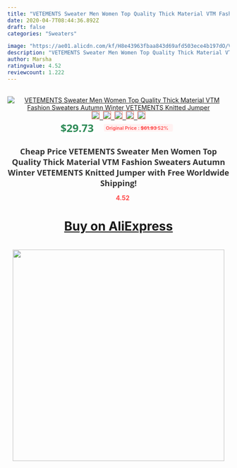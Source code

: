 ```yaml
---
title: "VETEMENTS Sweater Men Women Top Quality Thick Material VTM Fashion Sweaters Autumn Winter VETEMENTS Knitted Jumper"
date: 2020-04-7T08:44:36.892Z
draft: false
categories: "Sweaters"

image: "https://ae01.alicdn.com/kf/H8e43963fbaa843d69afd503ece4b197dO/VETEMENTS-Sweater-Men-Women-Top-Quality-Thick-Material-VTM-Fashion-Sweaters-Autumn-Winter-VETEMENTS-Knitted-Jumper.jpg"
description: "VETEMENTS Sweater Men Women Top Quality Thick Material VTM Fashion Sweaters Autumn Winter VETEMENTS Knitted Jumper"
author: Marsha
ratingvalue: 4.52
reviewcount: 1.222
---
```

<br>
<div style="text-align: center;">
<a href="https://s.click.aliexpress.com/e/_AL3iDJ" target="_blank" rel="nofollow noopener noreferrer"><img alt="VETEMENTS Sweater Men Women Top Quality Thick Material VTM Fashion Sweaters Autumn Winter VETEMENTS Knitted Jumper" class="magnifier-image" src="https://ae01.alicdn.com/kf/H8e43963fbaa843d69afd503ece4b197dO/VETEMENTS-Sweater-Men-Women-Top-Quality-Thick-Material-VTM-Fashion-Sweaters-Autumn-Winter-VETEMENTS-Knitted-Jumper.jpg_640x640.jpg">
<br>
<img style="border:1px solid salmon" src="https://ae01.alicdn.com/kf/H8e43963fbaa843d69afd503ece4b197dO/VETEMENTS-Sweater-Men-Women-Top-Quality-Thick-Material-VTM-Fashion-Sweaters-Autumn-Winter-VETEMENTS-Knitted-Jumper.jpg_120x120.jpg">&nbsp;&nbsp;<img style="border:1px solid salmon" src="https://ae01.alicdn.com/kf/H2113be60f234452a8704d42ddf827ec4x/VETEMENTS-Sweater-Men-Women-Top-Quality-Thick-Material-VTM-Fashion-Sweaters-Autumn-Winter-VETEMENTS-Knitted-Jumper.jpg_120x120.jpg">&nbsp;&nbsp;<img style="border:1px solid salmon" src="https://ae01.alicdn.com/kf/H48c985b778a34e39b9c15f06ae7415a8R/VETEMENTS-Sweater-Men-Women-Top-Quality-Thick-Material-VTM-Fashion-Sweaters-Autumn-Winter-VETEMENTS-Knitted-Jumper.jpg_120x120.jpg">&nbsp;&nbsp;<img style="border:1px solid salmon" src="https://ae01.alicdn.com/kf/Hb7bb363315eb4b4b8267c9d727218ba58/VETEMENTS-Sweater-Men-Women-Top-Quality-Thick-Material-VTM-Fashion-Sweaters-Autumn-Winter-VETEMENTS-Knitted-Jumper.jpg_120x120.jpg">&nbsp;&nbsp;<img style="border:1px solid salmon" src="https://ae01.alicdn.com/kf/H247ba310be0248cd9cbacb9e34d8d383n/VETEMENTS-Sweater-Men-Women-Top-Quality-Thick-Material-VTM-Fashion-Sweaters-Autumn-Winter-VETEMENTS-Knitted-Jumper.jpg_120x120.jpg"></a></div><br0>
<div style="text-align: center;"><span style="background-color: white; border: 0px; box-sizing: border-box; color: seagreen; display: inline-block; font-family: &quot;open sans&quot; , &quot;arial&quot; , &quot;helvetica&quot; , sans-serif , &quot;heiti&quot;; font-size: 24px; font-stretch: inherit; font-weight: 700; line-height: inherit; margin: 0px 10px 0px 0px; padding: 0px; vertical-align: middle;">$29.73 </span>
<span style="background: rgb(255 , 241 , 241); border-radius: 3px; border: 0px; box-sizing: border-box; color: #ff4747; display: inline-block; font-family: inherit; font-size: 12px; font-stretch: inherit; font-style: inherit; font-variant: inherit; font-weight: 600; line-height: inherit; margin: 0px; padding: 2px 5px; transform: scale(0.9); vertical-align: middle;">Original Price : <b style="text-decoration: line-through;">$61.93 </b> 52%&nbsp;&nbsp;</span></div>
<h1 style="color: #333333; display: inline-block; font-family: &quot;open sans&quot; , &quot;arial&quot; , &quot;helvetica&quot; , sans-serif , &quot;heiti&quot;; font-size: 18px; font-stretch: inherit; font-weight: 700; text-align: center;">Cheap Price VETEMENTS Sweater Men Women Top Quality Thick Material VTM Fashion Sweaters Autumn Winter VETEMENTS Knitted Jumper with Free Worldwide Shipping!</h1>
<div style="color: #ff4747; text-align: center;">
<img src="https://4.bp.blogspot.com/-M0ZcTcb-5uY/XleCXlxnR4I/AAAAAAAAAEc/OrjgMkXV1oMQFaCRZj5HQwOCBcu3w1FegCPcBGAYYCw/s1600/star.png" style="height: 15px;">&nbsp;<b>4.52</b></div>
<div class="button_cont" align="center"><a class="buynow_a" href="https://s.click.aliexpress.com/e/_AL3iDJ" target="_blank" rel="nofollow noopener noreferrer"><H1>Buy on AliExpress</H1></a></div><br>
<div class="separator" style="clear: both; text-align: center;">
<img src="https://lh3.googleusercontent.com/-pTy5HemUv9M/XlePHvY0dAI/AAAAAAAAAE4/0nX5iRUoIWY8eMW9Dpxeirr157OZliDIgCLcBGAsYHQ/s1600/badge.gif" width="480">
</div>
